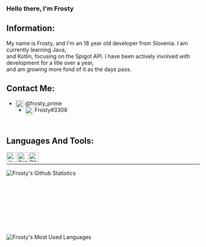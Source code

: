 ### Hello there, I'm Frosty

## Information:
My name is Frosty, and I'm an 18 year old developer from Slovenia. I am currently learning Java, <br /> 
and Kotlin, focusing on the Spigot API. I have been actively involved with development for a litle over a year,<br/>
and am growing more fond of it as the days pass. <br />

## Contact Me:
- [<img align="left" alt="Frosty | Twitter" width="22px" src="https://cdn.jsdelivr.net/npm/simple-icons@v3/icons/twitter.svg" />][twitter] @frosty_prime<br />
- <img align="left" alt="Frosty | Discord" width="22px" src="https://imgur.com/IdQ1hNM.png" /> Frosty#3308

<br />

## Languages And Tools:

<img align="left" alt="Java" width="26px" src="https://imgur.com/3485KX5.png"/>
<img align="left" alt="Kotlin" width="26px" src="https://imgur.com/mUabFeD.png" />
<img align="left" alt="GitHub" width="26px" src="https://imgur.com/9zAOcVa.png" />

<br />

---

<img align="left" alt="Frosty's Github Statistics" src="https://github-readme-stats.vercel.app/api?username=Frcsty&show_icons=true&hide_border=true&theme=dark&icon_color=00f6ff&count_private=true&include_all_commits=true" /> <br />

<br />
<br />
<br />
<br />
<br />
<br />
<br />
<br />

<img align="left" alt="Frosty's Most Used Languages" src="https://github-readme-stats.vercel.app/api/top-langs/?username=Frcsty&theme=dark&hide_border=true&layout=default" />

[twitter]: https://twitter.com/prime_frosty
[discord]: Frosty#3308